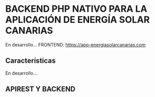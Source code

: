 # BACKEND PHP NATIVO PARA LA APLICACIÓN DE ENERGÍA SOLAR CANARIAS

En desarrollo...
FRONTEND: https://app-energiasolarcanarias.com

## Características

En desarrollo...

## APIREST Y BACKEND
